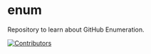 # enum
Repository to learn about GitHub Enumeration.
























































































































































[![Contributors](https://img.shields.io/badge/Contributors-3-brightgreen)](https://github.com/EurydiceCorp/enum/graphs/contributors)
